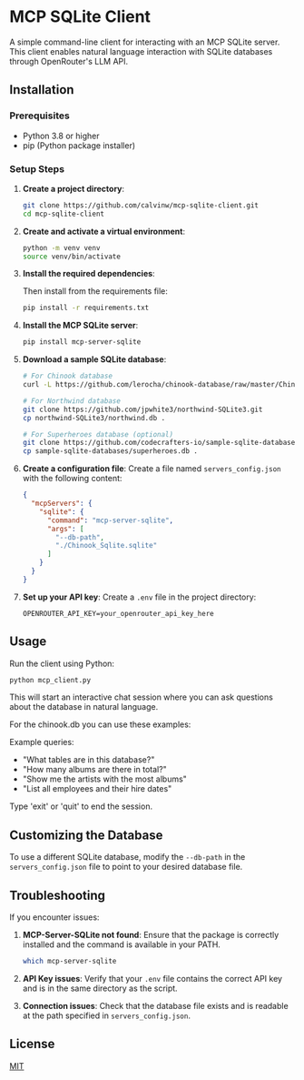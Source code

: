 # MCP SQLite Client

A simple command-line client for interacting with an MCP SQLite server. This client enables natural language interaction with SQLite databases through OpenRouter's LLM API.

## Installation

### Prerequisites

- Python 3.8 or higher
- pip (Python package installer)

### Setup Steps

1. **Create a project directory**:
   ```bash
   git clone https://github.com/calvinw/mcp-sqlite-client.git
   cd mcp-sqlite-client
   ```

2. **Create and activate a virtual environment**:
   ```bash
   python -m venv venv
   source venv/bin/activate
   ```

3. **Install the required dependencies**:

   Then install from the requirements file:
   ```bash
   pip install -r requirements.txt
   ```

4. **Install the MCP SQLite server**:
   ```bash
   pip install mcp-server-sqlite
   ```

5. **Download a sample SQLite database**:

   ```bash
   # For Chinook database
   curl -L https://github.com/lerocha/chinook-database/raw/master/ChinookDatabase/DataSources/Chinook_Sqlite.sqlite -o Chinook_Sqlite.sqlite
   
   # For Northwind database
   git clone https://github.com/jpwhite3/northwind-SQLite3.git
   cp northwind-SQLite3/northwind.db .
   
   # For Superheroes database (optional)
   git clone https://github.com/codecrafters-io/sample-sqlite-databases.git
   cp sample-sqlite-databases/superheroes.db .
   ```

6. **Create a configuration file**:
   Create a file named `servers_config.json` with the following content:
   ```json
   {
     "mcpServers": {
       "sqlite": {
         "command": "mcp-server-sqlite",
         "args": [
           "--db-path",
           "./Chinook_Sqlite.sqlite"
         ]
       }
     }
   }
   ```

7. **Set up your API key**:
   Create a `.env` file in the project directory:
   ```
   OPENROUTER_API_KEY=your_openrouter_api_key_here
   ```

## Usage

Run the client using Python:

```bash
python mcp_client.py
```

This will start an interactive chat session where you can ask questions about the database in natural language.

For the chinook.db you can use these examples:

Example queries:
- "What tables are in this database?"
- "How many albums are there in total?"
- "Show me the artists with the most albums"
- "List all employees and their hire dates"

Type 'exit' or 'quit' to end the session.

## Customizing the Database

To use a different SQLite database, modify the `--db-path` in the `servers_config.json` file to point to your desired database file.

## Troubleshooting

If you encounter issues:

1. **MCP-Server-SQLite not found**: Ensure that the package is correctly installed and the command is available in your PATH.
   ```bash
   which mcp-server-sqlite
   ```

2. **API Key issues**: Verify that your `.env` file contains the correct API key and is in the same directory as the script.

3. **Connection issues**: Check that the database file exists and is readable at the path specified in `servers_config.json`.

## License

[MIT](LICENSE)
